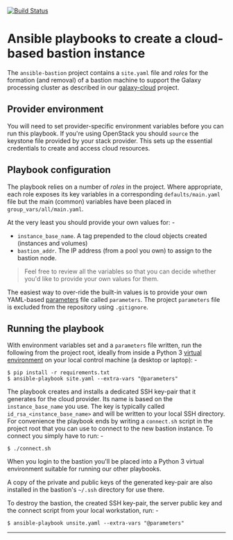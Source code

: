 [![Build Status](https://travis-ci.com/InformaticsMatters/ansible-bastion.svg?branch=master)](https://travis-ci.com/InformaticsMatters/ansible-bastion)

# Ansible playbooks to create a cloud-based bastion instance
The `ansible-bastion` project contains a `site.yaml` file and _roles_
for the formation (and removal) of a bastion machine to support the
Galaxy processing cluster as described in our [galaxy-cloud] project.

## Provider environment
You will need to set provider-specific environment variables before you
can run this playbook. If you're using OpenStack you should `source` the
keystone file provided by your stack provider. This sets up the essential
credentials to create and access cloud resources.
    
## Playbook configuration
The playbook relies on a number of _roles_ in the project. Where appropriate,
each role exposes its key variables in a corresponding `defaults/main.yaml`
file but the main (common) variables have been placed in
`group_vars/all/main.yaml`.

At the very least you should provide your own values for: -

-   `instance_base_name`. A tag prepended to the cloud objects created
    (instances and volumes)
-   `bastion_addr`. The IP address (from a pool you own) to assign to the
    bastion node.

>   Feel free to review all the variables so that you can decide whether
    you'd like to provide your own values for them.  

The easiest way to over-ride the built-in values is to provide your
own YAML-based [parameters] file called `parameters`. The project `parameters`
file is excluded from the repository using `.gitignore`.

## Running the playbook
With environment variables set and a `parameters` file written,
run the following from the project root, ideally from inside a Python 3
[virtual environment] on your local control machine (a desktop or laptop): -

    $ pip install -r requirements.txt
    $ ansible-playbook site.yaml --extra-vars "@parameters"

The playbook creates and installs a dedicated SSH key-pair that it generates
for the cloud provider. Its name is based on the `instance_base_name` you use.
The key is typically called `id_rsa_<instance_base_name>` and will be written to
your local SSH directory. For convenience the playbook ends by writing a
`connect.sh` script in the project root that you can use to
connect to the new bastion instance. To connect you simply have to run: -

    $ ./connect.sh

When you login to the bastion you'll be placed into a Python 3
virtual environment suitable for running our other playbooks.

A copy of the private and public keys of the generated key-pair are also
installed in the bastion's `~/.ssh` directory for use there.

To destroy the bastion, the created SSH key-pair, the server public key
and the connect script from your local workstation, run: -

    $ ansible-playbook unsite.yaml --extra-vars "@parameters"

---

[galaxy-cloud]: https://github.com/InformaticsMatters/ansible-galaxy-cloud
[parameters]: https://docs.ansible.com/ansible/latest/user_guide/playbooks_variables.html#passing-variables-on-the-command-line
[virtual environment]: https://docs.python.org/3/tutorial/venv.html
